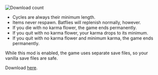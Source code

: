 ![Download count](https://img.shields.io/github/downloads/Dual-Iron/hardcore/total)

- Cycles are always their minimum length.
- Items never respawn. Batflies will replenish normally, however.
- If you die with no karma flower, the game ends permanently.
- If you quit with no karma flower, your karma drops to its minimum. 
- If you quit with no karma flower and minimum karma, the game ends permanently.

While this mod is enabled, the game uses separate save files, so your vanilla save files are safe.

Download [here](https://github.com/Dual-Iron/Survival/releases/latest).
